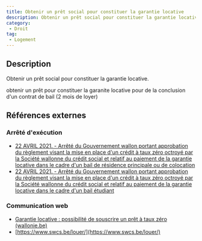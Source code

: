 ```yaml
---
title: Obtenir un prêt social pour constituer la garantie locative
description: Obtenir un prêt social pour constituer la garantie locative
category: 
 - Droit
tag: 
 - Logement
---
```


## Description

Obtenir un prêt social pour constituer la garantie locative.

obtenir un prêt pour constituer la garanite locative pour de la conclusion d'un contrat de bail (2 mois de loyer)

## Références externes 

### Arrêté d'exécution

- [22 AVRIL 2021. - Arrêté du Gouvernement wallon portant approbation du règlement visant la mise en place d'un crédit à taux zéro octroyé par la Société wallonne du crédit social et relatif au paiement de la garantie locative dans le cadre d'un bail de résidence principale ou de colocation ](https://www.ejustice.just.fgov.be/cgi/article_body.pl?language=fr&caller=summary&pub_date=21-05-03&numac=2021031263)
- [22 AVRIL 2021. - Arrêté du Gouvernement wallon portant approbation du règlement visant la mise en place d'un crédit à taux zéro octroyé par la Société wallonne du crédit social et relatif au paiement de la garantie locative dans le cadre d'un bail étudiant ](https://www.ejustice.just.fgov.be/cgi/article_body.pl?language=fr&caller=summary&pub_date=21-05-03&numac=2021031264)
### Communication web

- [Garantie locative : possibilité de souscrire un prêt à taux zéro (wallonie.be)](https://www.wallonie.be/fr/actualites/garantie-locative-possibilite-de-souscrire-un-pret-taux-zero)
- [https://www.swcs.be/louer/](https://www.swcs.be/louer/)


